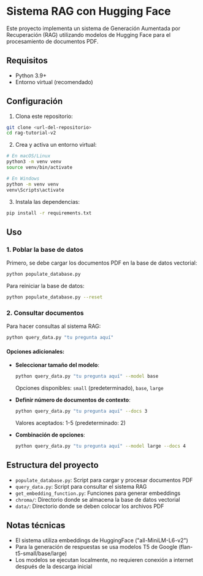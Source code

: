 # Sistema RAG con Hugging Face

Este proyecto implementa un sistema de Generación Aumentada por Recuperación (RAG) utilizando modelos de Hugging Face para el procesamiento de documentos PDF.

## Requisitos

- Python 3.9+
- Entorno virtual (recomendado)

## Configuración

1. Clona este repositorio:
```bash
git clone <url-del-repositorio>
cd rag-tutorial-v2
```

2. Crea y activa un entorno virtual:
```bash
# En macOS/Linux
python3 -m venv venv
source venv/bin/activate

# En Windows
python -m venv venv
venv\Scripts\activate
```

3. Instala las dependencias:
```bash
pip install -r requirements.txt
```

## Uso

### 1. Poblar la base de datos

Primero, se debe cargar los documentos PDF en la base de datos vectorial:

```bash
python populate_database.py
```

Para reiniciar la base de datos:

```bash
python populate_database.py --reset
```

### 2. Consultar documentos

Para hacer consultas al sistema RAG:

```bash
python query_data.py "tu pregunta aquí"
```

#### Opciones adicionales:

- **Seleccionar tamaño del modelo**:
  ```bash
  python query_data.py "tu pregunta aquí" --model base
  ```
  Opciones disponibles: `small` (predeterminado), `base`, `large`

- **Definir número de documentos de contexto**:
  ```bash
  python query_data.py "tu pregunta aquí" --docs 3
  ```
  Valores aceptados: 1-5 (predeterminado: 2)

- **Combinación de opciones**:
  ```bash
  python query_data.py "tu pregunta aquí" --model large --docs 4
  ```

## Estructura del proyecto

- `populate_database.py`: Script para cargar y procesar documentos PDF
- `query_data.py`: Script para consultar el sistema RAG
- `get_embedding_function.py`: Funciones para generar embeddings
- `chroma/`: Directorio donde se almacena la base de datos vectorial
- `data/`: Directorio donde se deben colocar los archivos PDF

## Notas técnicas

- El sistema utiliza embeddings de HuggingFace ("all-MiniLM-L6-v2")
- Para la generación de respuestas se usa modelos T5 de Google (flan-t5-small/base/large)
- Los modelos se ejecutan localmente, no requieren conexión a internet después de la descarga inicial
